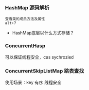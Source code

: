 ### HashMap 源码解析
~~~
查看类的成员方法及属性
alt+7
~~~
- HashMap底层以什么方式存储？


### ConcurrentHasp
可以保证线程安全，cas sychrozied

### ConcurrentSkipListMap 跳表查找
使用场景：key 有序 线程安全

